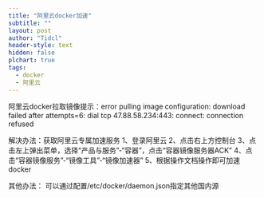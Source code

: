 ```yaml
---
title: "阿里云docker加速"
subtitle: ""
layout: post
author: "Tidcl"
header-style: text
hidden: false
plchart: true
tags:
  - docker
  - 阿里云
---
```




阿里云docker拉取镜像提示：error pulling image configuration: download failed after attempts=6: dial tcp 47.88.58.234:443: connect: connection refused

解决办法：获取阿里云专属加速服务
1、登录阿里云
2、点击右上方控制台
3、点击左上弹出菜单，选择“产品与服务”-“容器”，点击“容器镜像服务器ACK”
4、点击“容器镜像服务”-“镜像工具”-“镜像加速器”
5、根据操作文档操作即可加速docker


其他办法：
可以通过配置/etc/docker/daemon.json指定其他国内源